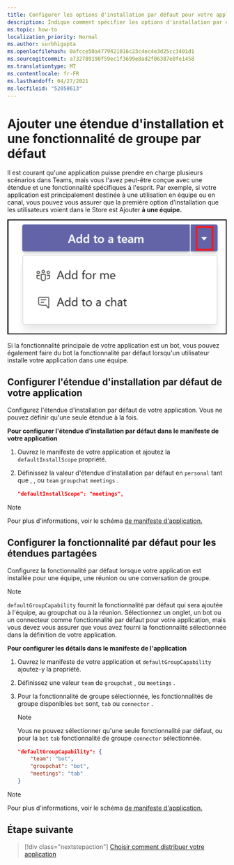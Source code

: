 ```yaml
---
title: Configurer les options d'installation par défaut pour votre application
description: Indique comment spécifier les options d'installation par défaut de votre application.
ms.topic: how-to
localization_priority: Normal
ms.author: surbhigupta
ms.openlocfilehash: 0afcce50a4779421016c23c4ec4e3d25cc3401d1
ms.sourcegitcommit: a732789190f59ec1f3699e8ad2f06387e8fe1458
ms.translationtype: MT
ms.contentlocale: fr-FR
ms.lasthandoff: 04/27/2021
ms.locfileid: "52058613"
---
```

# <a name="add-a-default-install-scope-and-group-capability"></a>Ajouter une étendue d'installation et une fonctionnalité de groupe par défaut

Il est courant qu'une application puisse prendre en charge plusieurs scénarios dans Teams, mais vous l'avez peut-être conçue avec une étendue et une fonctionnalité spécifiques à l'esprit. Par exemple, si votre application est principalement destinée à une utilisation en équipe ou en canal, vous pouvez vous assurer que la première option d'installation que les utilisateurs voient dans le Store est Ajouter **à une équipe.**

![Ajouter une application](../../assets/images/compose-extensions/addanapp.png)

Si la fonctionnalité principale de votre application est un bot, vous pouvez également faire du bot la fonctionnalité par défaut lorsqu'un utilisateur installe votre application dans une équipe.

## <a name="configure-your-apps-default-install-scope"></a>Configurer l'étendue d'installation par défaut de votre application

Configurez l'étendue d'installation par défaut de votre application. Vous ne pouvez définir qu'une seule étendue à la fois.

**Pour configurer l'étendue d'installation par défaut dans le manifeste de votre application**

1. Ouvrez le manifeste de votre application et ajoutez la `defaultInstallScope` propriété.
2. Définissez la valeur d'étendue d'installation par défaut en `personal` tant que , , ou `team` `groupchat` `meetings` .

    ```json
    "defaultInstallScope": "meetings",
    ```

> [!NOTE]
> Pour plus d'informations, voir le schéma [de manifeste d'application.](~/resources/schema/manifest-schema.md)

## <a name="configure-the-default-capability-for-shared-scopes"></a>Configurer la fonctionnalité par défaut pour les étendues partagées

Configurez la fonctionnalité par défaut lorsque votre application est installée pour une équipe, une réunion ou une conversation de groupe.

> [!NOTE]
> `defaultGroupCapability` fournit la fonctionnalité par défaut qui sera ajoutée à l'équipe, au groupchat ou à la réunion. Sélectionnez un onglet, un bot ou un connecteur comme fonctionnalité par défaut pour votre application, mais vous devez vous assurer que vous avez fourni la fonctionnalité sélectionnée dans la définition de votre application.

**Pour configurer les détails dans le manifeste de l'application**

1. Ouvrez le manifeste de votre application et `defaultGroupCapability` ajoutez-y la propriété.
2. Définissez une valeur `team` de `groupchat` , ou `meetings` .
3. Pour la fonctionnalité de groupe sélectionnée, les fonctionnalités de groupe disponibles `bot` sont, `tab` ou `connector` . 

    > [!NOTE]
    > Vous ne pouvez sélectionner qu'une seule fonctionnalité par défaut, ou pour la `bot` `tab` fonctionnalité de groupe `connector` sélectionnée.

    ```json
    "defaultGroupCapability": {
        "team": "bot",
        "groupchat": "bot",
        "meetings": "tab"
    }
    ```

> [!NOTE]
> Pour plus d'informations, voir le schéma [de manifeste d'application.](~/resources/schema/manifest-schema.md)

## <a name="next-step"></a>Étape suivante

> [!div class="nextstepaction"]
> [Choisir comment distribuer votre application](overview.md)

